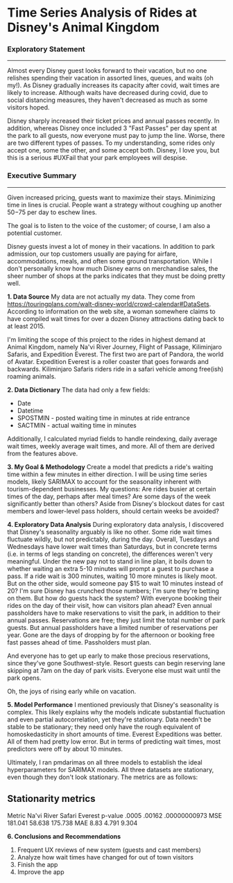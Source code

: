 # Time Series Analysis of Rides at Disney's Animal Kingdom

### Exploratory Statement
---
Almost every Disney guest looks forward to their vacation, but no one relishes spending their vacation in assorted lines, queues, and waits (oh my!).  As Disney gradually increases its capacity after covid, wait times are likely to increase.  Although waits have decreased during covid, due to social distancing measures, they haven't decreased as much as some visitors hoped.

Disney sharply increased their ticket prices and annual passes recently.  In addition, whereas Disney once included 3 "Fast Passes" per day spent at the park to all guests, now everyone must pay to jump the line.  Worse, there are two different types of passes.  To my understanding, some rides only accept one, some the other, and some accept both.  Disney, I love you, but this is a serious #UXFail that your park employees will despise.

### Executive Summary
---
Given increased pricing, guests want to maximize their stays.  Minimizing time in lines is crucial.  People want a strategy without coughing up another $50-$75 per day to eschew lines.

The goal is to listen to the voice of the customer; of course, I am also a potential customer.

Disney guests invest a lot of money in their vacations.  In addition to park admission, our top customers usually are paying for airfare, accommodations, meals, and often some ground transportation.  While I don't personally know how much Disney earns on merchandise sales, the sheer number of shops at the parks indicates that they must be doing pretty well.

**1. Data Source**
My data are not actually my data.  They come from https://touringplans.com/walt-disney-world/crowd-calendar#DataSets.  According to information on the web site, a woman somewhere claims to have compiled wait times for over a dozen Disney attractions dating back to at least 2015.

I'm limiting the scope of this project to the rides in highest demand at Animal Kingdom, namely Na'vi River Journey, Flight of Passage, Kiliminjaro Safaris, and Expedition Everest.  The first two are part of Pandora, the world of Avatar.  Expedition Everest is a roller coaster that goes forwards and backwards.  Kiliminjaro Safaris riders ride in a safari vehicle among free(ish) roaming animals.

**2. Data Dictionary**
The data had only a few fields:
- Date
- Datetime
- SPOSTMIN - posted waiting time in minutes at ride entrance
- SACTMIN - actual waiting time in minutes

Additionally, I calculated myriad fields to handle reindexing, daily average wait times, weekly average wait times, and more.  All of them are derived from the features above.


**3. My Goal & Methodology**
Create a model that predicts a ride's waiting time within a few minutes in either direction.  I will be using time series models, likely SARIMAX to account for the seasonality inherent with tourism-dependent businesses.  My questions:  Are rides busier at certain times of the day, perhaps after meal times?  Are some days of the week significantly better than others?  Aside from Disney's blockout dates for cast members and lower-level pass holders, should certain weeks be avoided?

**4. Exploratory Data Analysis**
During exploratory data analysis, I discovered that Disney's seasonality arguably is like no other.  Some ride wait times fluctuate wildly, but not predictably, during the day.  Overall, Tuesdays and Wednesdays have lower wait times than Saturdays, but in concrete terms (i.e. in terms of legs standing on concrete), the differences weren't very meaningful.  Under the new pay not to stand in line plan, it boils down to whether waiting an extra 5-10 minutes will prompt a guest to purchase a pass.  If a ride wait is 300 minutes, waiting 10 more minutes is likely moot.  But on the other side, would someone pay $15 to wait 10 minutes instead of 20?  I'm sure Disney has crunched those numbers; I'm sure they're betting on them.  But how do guests hack the system?  With everyone booking their rides on the day of their visit, how can visitors plan ahead?  Even annual passholders have to make reservations to visit the park, in addition to their annual passes.  Reservations are free; they just limit the total number of park guests.  But annual passholders have a limited number of reservations per year.  Gone are the days of dropping by for the afternoon or booking free fast passes ahead of time.  Passholders must plan.

And everyone has to get up early to make those precious reservations, since they've gone Southwest-style.  Resort guests can begin reserving lane skipping at 7am on the day of park visits.  Everyone else must wait until the park opens.

Oh, the joys of rising early while on vacation.


**5. Model Performance**
I mentioned previously that Disney's seasonality is complex.  This likely explains why the models indicate substantial fluctuation and even partial autocorrelation, yet they're stationary.  Data needn't be stable to be stationary; they need only have the rough equivalent of homoskedasticity in short amounts of time.  Everest Expeditions was better.  All of them had pretty low error.  But in terms of predicting wait times, most predictors were off by about 10 minutes.

Ultimately, I ran pmdarimas on all three models to establish the ideal hyperparameters for SARIMAX models.  All three datasets are stationary, even though they don't look stationary.  The metrics are as follows:

## Stationarity metrics
Metric    Na'vi River   Safari  Everest
p-value   .0005         .00162  .00000000973
MSE       181.041       58.638  175.738
MAE       8.83          4.791   9.304


**6. Conclusions and Recommendations**
1. Frequent UX reviews of new system (guests and cast members)
2. Analyze how wait times have changed for out of town visitors
3. Finish the app
4. Improve the app
